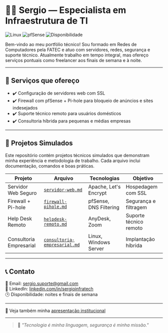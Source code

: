 # 👨‍💻 Sergio — Especialista em Infraestrutura de TI

![Linux](https://img.shields.io/badge/Linux-Expert-green)
![pfSense](https://img.shields.io/badge/pfSense-Firewall-blue)
![Disponibilidade](https://img.shields.io/badge/Disponível-Noites%20e%20Finais%20de%20Semana-orange)

Bem-vindo ao meu portfólio técnico! Sou formado em Redes de Computadores pela FATEC e atuo com servidores, redes, segurança e suporte técnico. Atualmente trabalho em tempo integral, mas ofereço serviços pontuais como freelancer aos finais de semana e à noite.

---

## 💼 Serviços que ofereço

- ✔️ Configuração de servidores web com SSL  
- ✔️ Firewall com pfSense + Pi-hole para bloqueio de anúncios e sites indesejados  
- ✔️ Suporte técnico remoto para usuários domésticos  
- ✔️ Consultoria híbrida para pequenas e médias empresas  

---

## 📁 Projetos Simulados

Este repositório contém projetos técnicos simulados que demonstram minha experiência e metodologia de trabalho. Cada arquivo inclui documentação, comandos e boas práticas.

| Projeto | Arquivo | Tecnologias | Objetivo |
|--------|---------|-------------|----------|
| Servidor Web Seguro | [`servidor-web.md`](projetos/servidor-web.md) | Apache, Let's Encrypt | Hospedagem com SSL |
| Firewall + Pi-hole | [`firewall-pihole.md`](projetos/firewall-pihole.md) | pfSense, DNS Filtering | Segurança e filtragem |
| Help Desk Remoto | [`helpdesk-remoto.md`](projetos/helpdesk-remoto.md) | AnyDesk, Zoom | Suporte técnico remoto |
| Consultoria Empresarial | [`consultoria-empresarial.md`](projetos/consultoria-empresarial.md) | Linux, Windows Server | Implantação híbrida |

---

## 📞 Contato

📧 Email: [sergio.suporte@gmail.com](mailto:sergio.suporte@gmail.com)  
🔗 LinkedIn: [linkedin.com/in/sergioinfratech](https://linkedin.com/in/sergioinfratech)  
🕒 Disponibilidade: noites e finais de semana

---

📄 Veja também minha [apresentação institucional](apresentacao.md)

---

> 💬 *"Tecnologia é minha linguagem, segurança é minha missão."*
